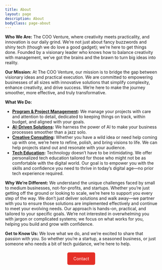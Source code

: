 ```yaml
---
title: About
layout: page
description: About
bodyClass: page-about
---
```


**Who We Are:**
The COO Venture, where creativity meets practicality, and innovation is our daily grind. We’re not just about fancy buzzwords and shiny tech (though we do love a good gadget); we’re here to get things done. Founded by a visionary leader who knows how to balance creativity with management, we’ve got the brains and the brawn to turn big ideas into reality.

**Our Mission:**
At The COO Venture, our mission is to bridge the gap between visionary ideas and practical execution. We are committed to empowering businesses of all sizes with innovative solutions that simplify complexity, enhance creativity, and drive success. We’re here to make the journey smoother, more effective, and truly transformative.

**What We Do:**
- **[Program & Project Management](/services/program-project-management/):** We manage your projects with care and attention to detail, dedicated to keeping things on track, within budget, and aligned with your goals.
- **[AI-Driven Solutions](/services/ai-driven-solutions/):** We harness the power of AI to make your business processes smoother than a jazz solo.
- **[Creative Consulting](/services/creative-consulting/):** Whether you have a wild idea or need help coming up with one, we’re here to refine, polish, and bring visions to life. We can help projects stand out and resonate with your audience.
- **[Tech Education](/services/tech-education/):** Technology doesn’t have to be intimidating. We offer personalized tech education tailored for those who might not be as comfortable with the digital world. Our goal is to empower you with the skills and confidence you need to thrive in today’s digital age—no prior tech experience required.

**Why We’re Different:**
We understand the unique challenges faced by small to medium businesses, not-for-profits, and startups. Whether you’re just getting off the ground or looking to scale, we’re here to support you every step of the way. We don’t just deliver solutions and walk away—we partner with you to ensure those solutions are implemented effectively and continue to meet your evolving needs. Our approach is hands-on, practical, and tailored to your specific goals. We’re not interested in overwhelming you with jargon or complicated systems; we focus on what works for you, helping you build and grow with confidence.

**Get to Know Us:**
We love what we do, and we’re excited to share that passion with you. So whether you’re a startup, a seasoned business, or just someone who needs a bit of tech guidance, we’re here to help.

<div style="margin-top: 20px; text-align: center;">
  <a href="{{ site.data.contact.contact_button_link }}" class="button" style="background-color: #E52F27; color: #ffffff; padding: 10px 20px; text-decoration: none; border-radius: 5px; display: inline-block; line-height: 1.5; text-align: center; vertical-align: middle;">Contact</a>
</div>
